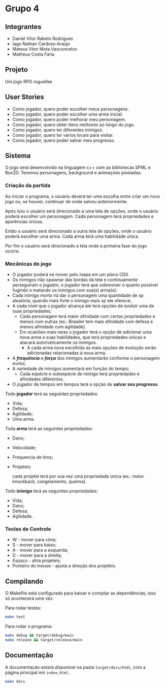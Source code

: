 # Grupo 4
## Integrantes
- Daniel Vítor Rabelo Rodrigues
- Iago Nathan Cardoso Araújo
- Mateus Vitor Mota Vasconcelos
- Matheus Costa Faria
## Projeto
Um jogo RPG roguelike
## User Stories
- Como jogador, quero poder escolher meus personagens.
- Como jogador, quero poder escolher uma arma inicial.
- Como jogador, quero poder melhorar meu personagem.
- Como jogador, quero obter itens melhores ao longo do jogo.
- Como jogador, quero ter diferentes inimigos.
- Como jogador, quero ter vários locais para visitar.
- Como jogador, quero poder salvar meu progresso.

## Sistema
O jogo será desenvolvido na linguagem c++ com as bibliotecas SFML e Box2D. Teremos personagens, background e animações pixeladas.

### Criação da partida
Ao iniciar o programa, o usuário deverá ter uma escolha entre criar um novo jogo ou, se houver, continuar de onde salvou anteriormente. 

Após isso o usuário será direcionado a uma tela de opções, onde o usuário poderá escolher um personagem. Cada personagem terá propriedades e aparências únicas.

Então o usuário será direcionado a outra tela de opções, onde o usuário poderá escolher uma arma. Cada arma terá uma habilidade única.

Por fim o usuário será direcionado a tela onde a primeira fase do jogo ocorre.

### Mecânicas do jogo
- O jogador poderá se mover pelo mapa em um plano (2D).
- Os inimigos irão spawnar das bordas da tela e continuamente perseguiram o jogador, o jogador terá que sobreviver o quanto possível fugindo e matando os inimigos com sua(s) arma(s);
- Cada inimigo morto irá dar o personagem uma quantidade de xp aleatória, quando mais forte o inimigo mais xp ele oferece;
- A cada nível que o jogador alcança ele terá opções de evoluir uma de suas propriedades;
    - Cada personagem terá maior afinidade com certas propriedades e menos com outras (ex.: Brawler tem mais afinidade com defesa e menos afinidade com agilidade).
    - Em ocasiões mais raras o jogador terá o opção de adicionar uma nova arma a suas habilidades, que terá propriedades únicas e atacará automaticamente os inimigos.
        - A cada arma nova escolhida as mais opções de evolução serão adicionadas relacionadas à nova arma.
- A ***frequência*** e ***força*** dos inimigos aumentarão conforme o personagem evolui;
- A variedade de inimigos aumentará em função do tempo;
    - Cada espécie e subespécie de inimigo terá propriedades e afinidades diferentes.
- O jogador de tempos em tempos terá a opção de **salvar seu progresso**.

Todo **jogador** terá as seguintes propriedades:

- Vida;
- Defesa;
- Agilidade;
- Uma arma.

Toda **arma** terá as seguintes propriedades:

- Dano;
- Velocidade;
- Frequencia de tiros;
- Projeteis:
    
    cada projetel terá por sua vez uma propriedade única (ex.: maior knockback, congelamento, queima).
    

Todo **inimigo** terá as seguintes propriedades:

- Vida;
- Dano;
- Defesa;
- Agilidade.


### Teclas de Controle
- W - mover para cima;
- S - mover para baixo;
- A - mover para a esquerda;
- D - mover para a direita;
- Espaço - atira projeteis;
- Ponteiro do mouse - ajusta a direção dos projeteis.


## Compilando
O Makefile está configurado para baixar e compilar as dependências, isso só acontecerá uma vez.

Para rodar testes:
```sh
make test
```
Para rodar o programa:
```sh
make debug && target/debug/main
make release && target/release/main
```

## Documentação
A documentação estará disponível na pasta `target/docs/html`, com a página principal em `index.html`.
```sh
make docs
```